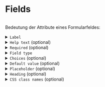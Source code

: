 # Fields

```{include} snippets/wiphint.md
```

Bedeutung der Attribute eines Formularfeldes:


<details>
<summary>
<code>Label</code>
</summary>

Feldname, wird über dem Eingabefeld dargestellt. 

</details>

<details>
<summary>
<code>Help text</code> (optional)
</summary>

Erläuterungstext - auch längere Text inkl. Links. Werden "gedimmt" unterhalb des Eingabefeldes dargestellt. Siehe auch `Placeholder`.

</details>

<details>
<summary>
<code>Required</code> (optional)
</summary>

Definiert, ob das Ausfüllen dieses Feldes für die Formularabsendung notwendig ist. Diese Felder werden im Formular automatisch mit einem `*` markiert.

</details>

<details>
<summary>
<code>Field type</code>
</summary>

Feldtyp.

</details>

<details>
<summary>
<code>Choices</code> (optional)
</summary>

Nur für Auswahlfelder (siehe Feldtyp) relevant. Definiert die Ausprägungen von Auswahlfeldern.

</details>

<details>
<summary>
<code>Default value</code> (optional)
</summary>

Standardwert, falls ein Feld nicht ausgefüllt wird.

</details>

<details>
<summary>
<code>Placeholder</code> (optional)
</summary>

Kurzer Hinweistext der im Eingabefeld dargestellt wird und verschwindet, sobald das Feld ausgefüllt wird. Ähnlich wie `Help text`.

</details>

<details>
<summary>
<code>Heading</code> (optional)
</summary>

Überschrift, die über dem entsprechenden Feld dargestellt wird. Kann z.B. genutzt werden, um größere Formulare zu unterteilen.

</details>

<details>
<summary>
<code>CSS class names</code> (optional)
</summary>

Eigene CSS-Klassen können hier, mit Leerzeichen getrennt, angegeben werden. Die meisten CSS-Klassen des verwendeten User-Interface-Frameworks [Bootstrap5](https://getbootstrap.com/docs/5.3/getting-started/introduction/) sollten unterstützt sein. Die CSS-Klasse(n) werden auf ein Container-Element des jeweiligen Feldes angewandt. 

Verwendungsmöglichkeiten (Auszug):

* Trennlinie vor dem Feld: `border-top pt-2 mt-2`
* Hervorheben des gesamten Feldes inkl. aller Attribute (Hilfetext etc.): `alert alert-info`

**Inline selects**

Sollen Radio-Buttons oder Checkboxen "inline" (in einer Zeile statt untereinander) dargestellt werden, kann die Klasse `form-check-inline` genutzt werden.

</details>
